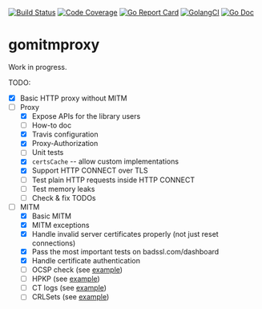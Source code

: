 [![Build Status](https://travis-ci.com/AdguardTeam/gomitmproxy.svg?branch=master)](https://travis-ci.com/AdguardTeam/gomitmproxy)
[![Code Coverage](https://img.shields.io/codecov/c/github/AdguardTeam/gomitmproxy/master.svg)](https://codecov.io/github/AdguardTeam/gomitmproxy?branch=master)
[![Go Report Card](https://goreportcard.com/badge/github.com/AdguardTeam/gomitmproxy)](https://goreportcard.com/report/AdguardTeam/gomitmproxy)
[![GolangCI](https://golangci.com/badges/github.com/AdguardTeam/gomitmproxy.svg)](https://golangci.com/r/github.com/AdguardTeam/gomitmproxy)
[![Go Doc](https://godoc.org/github.com/AdguardTeam/gomitmproxy?status.svg)](https://godoc.org/github.com/AdguardTeam/gomitmproxy)

# gomitmproxy

Work in progress.

TODO:

* [X] Basic HTTP proxy without MITM
* [ ] Proxy
    * [X] Expose APIs for the library users
    * [ ] How-to doc
    * [X] Travis configuration
    * [X] Proxy-Authorization
    * [ ] Unit tests
    * [X] `certsCache` -- allow custom implementations
    * [X] Support HTTP CONNECT over TLS
    * [ ] Test plain HTTP requests inside HTTP CONNECT
    * [ ] Test memory leaks
    * [ ] Check & fix TODOs
* [ ] MITM
    * [X] Basic MITM
    * [X] MITM exceptions
    * [X] Handle invalid server certificates properly (not just reset connections)
    * [X] Pass the most important tests on badssl.com/dashboard
    * [X] Handle certificate authentication
    * [ ] OCSP check (see [example](https://stackoverflow.com/questions/46626963/golang-sending-ocsp-request-returns))
    * [ ] HPKP (see [example](https://github.com/tam7t/hpkp))
    * [ ] CT logs (see [example](https://github.com/google/certificate-transparency-go))
    * [ ] CRLSets (see [example](https://github.com/agl/crlset-tools))
